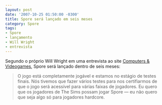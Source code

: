 ```yaml
---
layout: post
date: '2007-10-25 01:50:00 -0300'
title: Spore será lançado em seis meses
category: Spore
tags:
- Spore
- lançamento
- Will Wright
- entrevista
---
```

Segundo o próprio Will Wright em uma entrevista ao site [Computers & Videogames](http://www.computerandvideogames.com/article.php?id=174312),
Spore será lançado dentro de seis meses:


> O jogo está completamente jogável e estamos no estágio de testes finais. Nós
> tivemos que fazer vários testes para nos certifiarmos de que o jogo será
> acessível para várias faixas de jogadores. Eu quero que os jogadores de The
> Sims possam jogar Spore — eu não quero que seja algo só para jogadores hardcore.